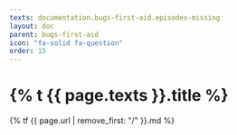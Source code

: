 ```yaml
---
texts: documentation.bugs-first-aid.episodes-missing
layout: doc
parent: bugs-first-aid
icon: "fa-solid fa-question"
order: 15
---
```


# {% t {{ page.texts }}.title %}

{% tf {{ page.url | remove_first: "/" }}.md %}
